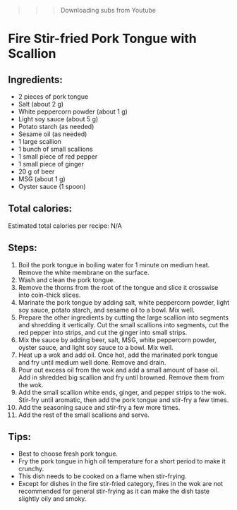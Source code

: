 >>> Downloading subs from Youtube



# Fire Stir-fried Pork Tongue with Scallion

## Ingredients:

- 2 pieces of pork tongue
- Salt (about 2 g)
- White peppercorn powder (about 1 g)
- Light soy sauce (about 5 g)
- Potato starch (as needed)
- Sesame oil (as needed)
- 1 large scallion
- 1 bunch of small scallions
- 1 small piece of red pepper
- 1 small piece of ginger
- 20 g of beer
- MSG (about 1 g)
- Oyster sauce (1 spoon)

## Total calories:

Estimated total calories per recipe: N/A

## Steps:

1. Boil the pork tongue in boiling water for 1 minute on medium heat. Remove the white membrane on the surface.
2. Wash and clean the pork tongue.
3. Remove the thorns from the root of the tongue and slice it crosswise into coin-thick slices.
4. Marinate the pork tongue by adding salt, white peppercorn powder, light soy sauce, potato starch, and sesame oil to a bowl. Mix well.
5. Prepare the other ingredients by cutting the large scallion into segments and shredding it vertically. Cut the small scallions into segments, cut the red pepper into strips, and cut the ginger into small strips.
6. Mix the sauce by adding beer, salt, MSG, white peppercorn powder, oyster sauce, and light soy sauce to a bowl. Mix well.
7. Heat up a wok and add oil. Once hot, add the marinated pork tongue and fry until medium well done. Remove and drain.
8. Pour out excess oil from the wok and add a small amount of base oil. Add in shredded big scallion and fry until browned. Remove them from the wok.
9. Add the small scallion white ends, ginger, and pepper strips to the wok. Stir-fry until aromatic, then add the pork tongue and stir-fry a few times.
10. Add the seasoning sauce and stir-fry a few more times.
11. Add the rest of the small scallions and serve.

## Tips:

- Best to choose fresh pork tongue.
- Fry the pork tongue in high oil temperature for a short period to make it crunchy.
- This dish needs to be cooked on a flame when stir-frying.
- Except for dishes in the fire stir-fried category, fires in the wok are not recommended for general stir-frying as it can make the dish taste slightly oily and smoky.
